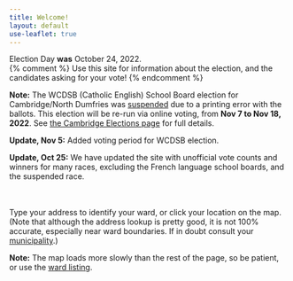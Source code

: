 ```yaml
---
title: Welcome!
layout: default
use-leaflet: true
---
```


<section class="flex justify-center">
  <article class="standout-box blue large">
    <div class="big-text header" id="map-box" data-aos="fade-left">
    Election Day <strong>was</strong> October 24, 2022.
    </div>
    <div data-aos="fade-left">
    {% comment %}
    Use this site for information about the election, and the
    candidates asking for your vote!
    {% endcomment %}
    <p><strong>Note:</strong> The WCDSB (Catholic English) School
    Board election for Cambridge/North Dumfries was <a
    href="https://www.cambridge.ca/Modules/News/index.aspx?newsId=fdad4279-400c-407a-8f88-beb6958b2363">suspended</a>
    due to a printing error with the ballots. This election will be
    re-run via online voting, from <strong>Nov 7 to Nov 18,
    2022</strong>. See <a
    href="https://www.cambridge.ca/elections">the Cambridge Elections
    page</a> for full details.
    </p><p>
    <strong>Update, Nov 5:</strong> Added voting period for WCDSB
    election.
    </p><p>
    <strong>Update, Oct 25:</strong> We have updated the site with
    unofficial vote counts and winners for many races, excluding the
    French language school boards, and the suspended race.
    </p>
    </div>
    <div class="countdown-container" style="font-size: 1.5rem; margin-bottom: 48px;" data-aos="fade-left">
      <div class="countdown-days">
      </div>
    <!--Today is Election Day-->
    </div>
    <div class="content" data-aos="fade-up">
     <p>Type your address to identify your ward, or click your
     location on the map. (Note that although the address lookup is
     pretty good, it is not 100% accurate, especially near ward
     boundaries. If in doubt consult your <a
     href="https://wrvotes.com" target="_blank">municipality</a>.)</p>
     <div id="map-searchbar"></div>
     <div id="map"></div>
     <p><strong>Note:</strong> The map loads more slowly than the rest
     of the page, so be patient, or use the <a href="/wards/">ward listing</a>.</p>
    </div>
  </article>
</section>

<script src="{{ site.baseurl }}/assets/js/leaflet.js"></script>
<script src="{{ site.baseurl }}/assets/js/leaflet-search.min.js"></script>
<!-- This has too many dependencies to load locally. -->
<script src="https://unpkg.com/leaflet-pip@1.1.0/leaflet-pip.js"></script>
<script src="{{ site.baseurl }}/assets/js/jquery-3.6.0.min.js"></script>
<script src="{{ site.baseurl }}/assets/js/show-map.js"></script>
